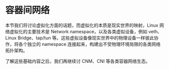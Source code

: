 # 容器间网络

本节我们将讨论虚拟化方面的话题，而虚拟化的本质是现实世界的映射，Linux 网络虚拟化的主要技术是 Network namespace，以及各类虚拟设备，例如 veth、Linux Bridge、tap/tun 等。这些虚拟设备像现实世界中的物理设备一样彼此协作，将各个独立的 namespace 连接起来，构建出不受物理环境局限的各类网络拓扑架构。

了解这些基础内容之后，我们再继续讨 CNM、CNI 等各类容器网络生态。